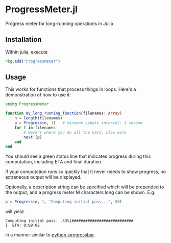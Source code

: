# ProgressMeter.jl

Progress meter for long-running operations in Julia

## Installation

Within julia, execute
```julia
Pkg.add("ProgressMeter")
```

## Usage

This works for functions that process things in loops.
Here's a demonstration of how to use it:

```julia
using ProgressMeter

function my_long_running_function(filenames::Array)
    n = length(filenames)
    p = Progress(n, 1)   # minumum update interval: 1 second
    for f in filenames
        # Here's where you do all the hard, slow work
        next!(p)
    end
end
```

You should see a green status line that indicates progress during this computation, including ETA and final duration.

If your computation runs so quickly that it never needs to show progress, no extraneous output will be displayed.

Optionally, a description string can be specified which will be prepended to the output, and a progress meter M characters long can be shown.  E.g. 

```julia
p = Progress(n, 1, "Computing initial pass...", 50)
```

will yield

```
Computing initial pass...53%|###########################                       |  ETA: 0:09:02
```

in a manner similar to [python-progressbar](https://code.google.com/p/python-progressbar/).
